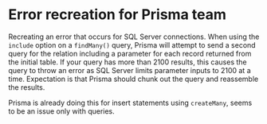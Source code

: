 # Error recreation for Prisma team

Recreating an error that occurs for SQL Server connections. When using the `include` option on a `findMany()` query, Prisma will attempt to send a second query for the relation including a parameter for each record returned from the initial table. If your query has more than 2100 results, this causes the query to throw an error as SQL Server limits parameter inputs to 2100 at a time. Expectation is that Prisma should chunk out the query and reassemble the results.

Prisma is already doing this for insert statements using `createMany`, seems to be an issue only with queries.